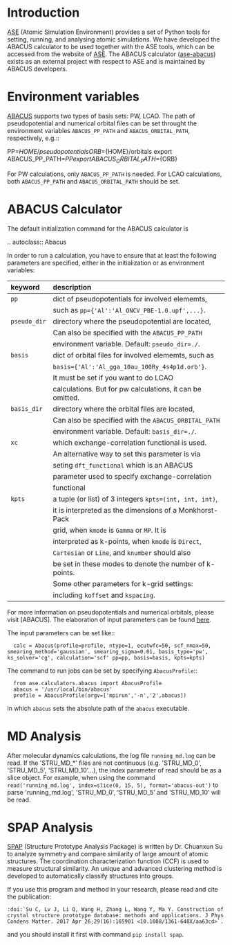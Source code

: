 # Introduction

[ASE](https://wiki.fysik.dtu.dk/ase/) (Atomic Simulation Environment) provides a set of Python tools for setting, running, and analysing atomic simulations. We have developed the ABACUS calculator to be used together with the ASE tools, which can be accessed from the website of [ASE](https://wiki.fysik.dtu.dk/ase/). The ABACUS calculator ([ase-abacus](https://gitlab.com/1041176461/ase-abacus )) exists as an external project with respect to ASE and is maintained by ABACUS developers.

# Environment variables

[ABACUS](http://abacus.ustc.edu.cn) supports two types of basis sets: PW, LCAO. The path of pseudopotential and numerical orbital files can be set throught the environment variables `ABACUS_PP_PATH` and `ABACUS_ORBITAL_PATH`, respectively, e.g.::

  PP=${HOME}/pseudopotentials
  ORB=${HOME}/orbitals
  export ABACUS_PP_PATH=${PP}
  export ABACUS_ORBITAL_PATH=${ORB}
 
For PW calculations, only `ABACUS_PP_PATH` is needed. For LCAO calculations, both `ABACUS_PP_PATH` and `ABACUS_ORBITAL_PATH` should be set.

# ABACUS Calculator

The default initialization command for the ABACUS calculator is

.. autoclass:: Abacus

In order to run a calculation, you have to ensure that at least the following parameters are specified, either in the initialization or as environment variables:

|keyword         |description
|:---------------|:----------------------------------------------------------
|`pp`            |dict of pseudopotentials for involved elememts, 
|                |  such as `pp={'Al':'Al_ONCV_PBE-1.0.upf',...}`.
|`pseudo_dir`    |directory where the pseudopotential are located, 
|                |  Can also be specified with the `ABACUS_PP_PATH`
|                |  environment variable. Default: `pseudo_dir=./`.
|`basis`         |dict of orbital files for involved elememts, such as 
|                |  `basis={'Al':'Al_gga_10au_100Ry_4s4p1d.orb'}`.
|                |  It must be set if you want to do LCAO 
|                |  calculations. But for pw calculations, it can be omitted.
|`basis_dir`     |directory where the orbital files are located, 
|                |  Can also be specified with the `ABACUS_ORBITAL_PATH`
|                |  environment variable. Default: `basis_dir=./`.
|`xc`            |which exchange-correlation functional is used.
|                |  An alternative way to set this parameter is via
|                |  seting `dft_functional` which is an ABACUS
|                |  parameter used to specify exchange-correlation 
|                |  functional
|`kpts`          |a tuple (or list) of 3 integers `kpts=(int, int, int)`, 
|                |  it is interpreted as the dimensions of a Monkhorst-Pack 
|                |  grid, when `kmode` is `Gamma` or `MP`. It is 
|                |  interpreted as k-points, when `kmode` is `Direct`,
|                |  `Cartesian` or `Line`, and `knumber` should also
|                |  be set in these modes to denote the number of k-points.
|                |  Some other parameters for k-grid settings:
|                |  including `koffset` and `kspacing`.

For more information on pseudopotentials and numerical orbitals, please visit [ABACUS]. The elaboration of input parameters can be found [here](../input_files/input-main.md).


The input parameters can be set like::
```
  calc = Abacus(profile=profile, ntype=1, ecutwfc=50, scf_nmax=50, smearing_method='gaussian', smearing_sigma=0.01, basis_type='pw', ks_solver='cg', calculation='scf' pp=pp, basis=basis, kpts=kpts)
```

The command to run jobs can be set by specifying `AbacusProfile`::

```
  from ase.calculators.abacus import AbacusProfile
  abacus = '/usr/local/bin/abacus'
  profile = AbacusProfile(argv=['mpirun','-n','2',abacus])
```

in which `abacus` sets the absolute path of the `abacus` executable.

# MD Analysis
After molecular dynamics calculations, the log file `running_md.log` can be read. If the 'STRU_MD_*' files are not continuous (e.g. 'STRU_MD_0', 'STRU_MD_5', 'STRU_MD_10'...), the index parameter of read should be as a slice object. For example, when using the command `read('running_md.log', index=slice(0, 15, 5), format='abacus-out')` to parse 'running_md.log', 'STRU_MD_0', 'STRU_MD_5' and 'STRU_MD_10' will be read.


# SPAP Analysis

[SPAP](https://github.com/chuanxun/StructurePrototypeAnalysisPackage) (Structure Prototype Analysis Package) is written by Dr. Chuanxun Su to analyze symmetry and compare similarity of large amount of atomic structures. The coordination characterization function (CCF) is used to 
measure structural similarity. An unique and advanced clustering method is developed to automatically classify structures into groups. 


If you use this program and method in your research, please read and cite the publication:

```
:doi:`Su C, Lv J, Li Q, Wang H, Zhang L, Wang Y, Ma Y. Construction of crystal structure prototype database: methods and applications. J Phys Condens Matter. 2017 Apr 26;29(16):165901 <10.1088/1361-648X/aa63cd>`.
```


and you should install it first with command `pip install spap`.
